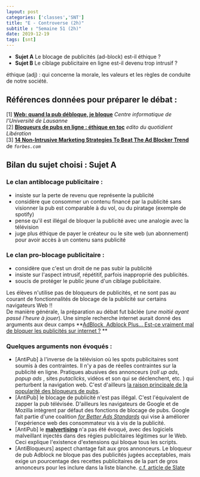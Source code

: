```yaml
---
layout: post 
categories: ['classes','SNT']
title: "E - Controverse (2h)"
subtitle : "Semaine 51 (2h)"
date: 2019-12-19
tags: [snt] 
---
```

- **Sujet A** Le blocage de publicités (ad-block) est-il éthique ?
- **Sujet B** Le ciblage publicitaire en ligne est-il devenu trop intrusif ?

éthique (adj) : qui concerne la morale, les valeurs et les règles de conduite de notre société.

## Références données pour préparer le débat :

[1] [**Web: quand la pub débloque, je bloque**](https://wp.unil.ch/cinn/2017/12/web-quand-la-pub-debloque-je-bloque/) *Centre informatique de l'Université de Lausanne*  
[2] [**Bloqueurs de pubs en ligne : éthique en toc**](https://www.liberation.fr/futurs/2015/10/18/bloqueurs-de-pubs-en-ligne-ethique-en-toc_1406737) *edito du quotidient Libération*  
[3] [**14 Non-Intrusive Marketing Strategies To Beat The Ad Blocker Trend**](https://www.forbes.com/sites/forbescommunicationscouncil/2018/02/12/14-non-intrusive-marketing-strategies-to-beat-the-ad-blocker-trend/) de *`forbes.com`*  

## Bilan du sujet choisi : Sujet A

### Le clan antiblocage publicitaire : 
- insiste sur la perte de revenu que représente la publicité
- considère que consommer un contenu financé par la publicité sans visionner la pub est comparable à du vol, ou du piratage (exemple de spotify)
- pense qu'il est illégal de bloquer la publicité avec une analogie avec la télévision
- juge plus éthique de payer le créateur ou le site web (un abonnement) pour avoir accès à un contenu sans publicité

### Le clan pro-blocage publicitaire :
- considère que c'est un droit de ne pas subir la publicité
- insiste sur l'aspect intrusif, répétitif, parfois inapproprié des publicités.
- soucis de protéger le public jeune d'un ciblage publicitaire.

Les élèves n'utilise pas de bloqueurs de publicités, et ne sont pas au courant de fonctionnalités de blocage de la publicité sur certains navigateurs Web !!  
De manière générale, la préparation au débat fut bâclée (*une moitié ayant passé l'heure à jouer*). Une simple recherche internet aurait donné des arguments aux deux camps **[AdBlock, Adblock Plus... Est-ce vraiment mal de bloquer les publicités sur internet ?](https://www.francetvinfo.fr/internet/est-ce-vraiment-mal-de-bloquer-les-publicites-sur-internet_731579.html) **

### Quelques arguments non évoqués :

- [AntiPub] à l'inverse de la télévision où les spots publicitaires sont soumis à des contraintes. Il n'y a pas de réelles contraintes sur la publicité en ligne. Pratiques abusives des annonceurs (*roll up ads*, *popup ads* , sites *putaclicks*, vidéos et son qui se déclenchent, etc. ) qui perturbent la navigation web. C'est d'ailleurs [la raison principale de la popularité des bloqueurs de pubs](https://www.numerama.com/business/196774-etude-les-pubs-agacantes-sont-le-premier-facteur-dutilisation-des-ad-blockers.html). 
- [AntiPub] le blocage de publicité n'est pas illégal. C'est l'équivalent de zapper la pub télévisée. D'ailleurs les navigateurs de Google et de Mozilla intègrent par défaut des fonctions de blocage de pubs. Google fait partie d'une coalition [*for Better Ads Standards*](https://www.iabfrance.com/publication/quest-ce-que-la-coalition-better-ads) qui vise à améliorer l'expérience web des consommateur vis à vis de la publicité.
- [AntiPub] le [**malvertising**](https://fr.wikipedia.org/wiki/Malvertising) n'a pas été évoqué, avec des logiciels malveillant injectés dans des régies publicitaires légitimes sur le Web. Ceci explique l'existence d'extensions qui bloque tous les scripts.
- [AntiBloqueurs] aspect chantage fait aux gros annonceurs. Le bloqueur de pub Adblock ne bloque pas des publicités jugées acceptables, mais exige un pourcentage des recettes publicitaires de la part de gros annonceurs pour les inclure dans la liste blanche. [c.f. article de Slate](http://www.slate.fr/story/111633/adblock-remuneration)
 

